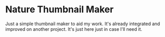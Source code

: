 # Nature Thumbnail Maker

Just a simple thumbnail maker to aid my work.
It's already integrated and improved on another project.
It's just here just in case I'll need it.
